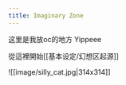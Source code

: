 ```yaml
---
title: Imaginary Zone
---
```


这里是我放oc的地方 Yippeee

從這裡開始[[基本设定/幻想区起源]]


![[image/silly_cat.jpg|314x314]]
